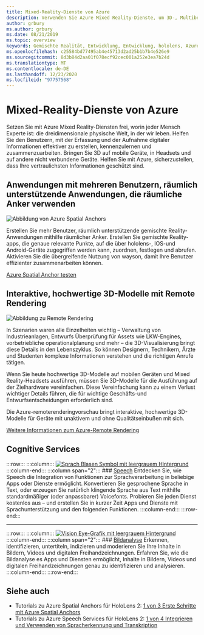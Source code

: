 ```yaml
---
title: Mixed-Reality-Dienste von Azure
description: Verwenden Sie Azure Mixed Reality-Dienste, um 3D-, Multibenutzeranwendungen und räumlich kompatible Anwendungen zu erstellen, auf die von hololens-, IOS-und Android-Geräten aus zugegriffen werden kann.
author: grbury
ms.author: grbury
ms.date: 08/21/2019
ms.topic: overview
keywords: Gemischte Realität, Entwicklung, Entwicklung, hololens, Azure-Dienste, räumliche Anker, Sprache, Vision, Remote Rendering
ms.openlocfilehash: c25584bd77495ab4e45713d2ad25b1b7b4e526e9
ms.sourcegitcommit: 8d3b84d2aa01f078ecf92cec001a252e3ea7b24d
ms.translationtype: MT
ms.contentlocale: de-DE
ms.lasthandoff: 12/23/2020
ms.locfileid: "97757568"
---
```

# <a name="azure-mixed-reality-services"></a>Mixed-Reality-Dienste von Azure
Setzen Sie mit Azure Mixed Reality-Diensten frei, worin jeder Mensch Experte ist: die dreidimensionale physische Welt, in der wir leben. Helfen Sie den Benutzern, mit der Erfassung und der Aufnahme digitaler Informationen effektiver zu erstellen, kennenzulernen und zusammenzuarbeiten. Bringen Sie 3D auf mobile Geräte, in Headsets und auf andere nicht verbundene Geräte. Helfen Sie mit Azure, sicherzustellen, dass Ihre vertraulichsten Informationen geschützt sind.

## <a name="multi-user-spatially-aware-applications-using-spatial-anchors"></a>Anwendungen mit mehreren Benutzern, räumlich unterstützende Anwendungen, die räumliche Anker verwenden

![ Abbildung von Azure Spatial Anchors](../design/images/AzureSpatialAnchors.jpg)

Erstellen Sie mehr Benutzer, räumlich unterstützende gemischte Reality-Anwendungen mithilfe räumlicher Anker. Erstellen Sie gemischte Reality-apps, die genaue relevante Punkte, auf die über hololens-, IOS-und Android-Geräte zugegriffen werden kann, zuordnen, festlegen und abrufen. Aktivieren Sie die übergreifende Nutzung von wayson, damit Ihre Benutzer effizienter zusammenarbeiten können.

[Azure Spatial Anchor testen](https://docs.microsoft.com/azure/spatial-anchors)


## <a name="interactive-high-quality-3d-models-using-remote-rendering"></a>Interaktive, hochwertige 3D-Modelle mit Remote Rendering

![ Abbildung zu Remote Rendering](../design/images/RemoteRendering.jpg)

In Szenarien waren alle Einzelheiten wichtig – Verwaltung von Industrieanlagen, Entwurfs Überprüfung für Assets wie LKW-Engines, vorbetriebliche operationalplanung und mehr – die 3D-Visualisierung bringt diese Details in den Lebenszyklus. So können Designern, Technikern, Ärzte und Studenten komplexe Informationen verstehen und die richtigen Anrufe tätigen.

Wenn Sie heute hochwertige 3D-Modelle auf mobilen Geräten und Mixed Reality-Headsets ausführen, müssen Sie 3D-Modelle für die Ausführung auf der Zielhardware vereinfachen. Diese Vereinfachung kann zu einem Verlust wichtiger Details führen, die für wichtige Geschäfts-und Entwurfsentscheidungen erforderlich sind.

Die Azure-remoterenderingvorschau bringt interaktive, hochwertige 3D-Modelle für Geräte mit unaktivem und ohne Qualitätseinbußen mit sich.

[Weitere Informationen zum Azure-Remote Rendering](https://azure.microsoft.com/services/remote-rendering)

## <a name="cognitive-services"></a>Cognitive Services

:::row:::
    :::column:::
       [![Sprach Blasen Symbol mit leergrauem Hintergrund](images/speech.jpg)](https://docs.microsoft.com/azure/cognitive-services/speech-service/)
    :::column-end:::
    :::column span="2":::
        ### <a name="speech"></a>[Speech](https://docs.microsoft.com/azure/cognitive-services/speech-service/)
        Entdecken Sie, wie Speech die Integration von Funktionen zur Sprachverarbeitung in beliebige Apps oder Dienste ermöglicht. Konvertieren Sie gesprochene Sprache in Text, oder erzeugen Sie natürlich klingende Sprache aus Text mithilfe standardmäßiger (oder anpassbarer) Voicefonts. Probieren Sie jeden Dienst kostenlos aus – und erstellen Sie in kurzer Zeit Apps und Dienste mit Sprachunterstützung und den folgenden Funktionen.
    :::column-end:::
:::row-end:::

---

:::row:::
    :::column:::
       [![Vision Eye-Grafik mit leergrauem Hintergrund](images/vision.jpg)](https://docs.microsoft.com/azure/cognitive-services/computer-vision/)
    :::column-end:::
    :::column span="2":::
        ### <a name="vision"></a>[Bildanalyse](https://docs.microsoft.com/azure/cognitive-services/computer-vision/)
        Erkennen, identifizieren, untertiteln, indizieren und moderieren Sie Ihre Inhalte in Bildern, Videos und digitalen Freihandzeichnungen. Erfahren Sie, wie die Bildanalyse es Apps und Diensten ermöglicht, Inhalte in Bildern, Videos und digitalen Freihandzeichnungen genau zu identifizieren und analysieren.
    :::column-end:::
:::row-end:::


## <a name="see-also"></a>Siehe auch

* Tutorials zu Azure Spatial Anchors für HoloLens 2: [1 von 3 Erste Schritte mit Azure Spatial Anchors](../mrlearning-asa-ch1.md)
* Tutorials zu Azure Speech Services für HoloLens 2: [1 von 4 Integrieren und Verwenden von Spracherkennung und Transkription](../develop/unity/tutorials/mrlearning-speechSDK-ch1.md)
